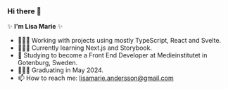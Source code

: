 ### Hi there 👋

✨ **I'm Lisa Marie** ✨ 

- 👩🏻‍💻 Working with projects using mostly TypeScript, React and Svelte.
- 👩🏻‍🏫 Currently learning Next.js and Storybook.
- 🌱 Studying to become a Front End Developer at Medieinstitutet in Gotenburg, Sweden. 
- 👩🏻‍🎓 Graduating in May 2024.
- 📫 How to reach me: lisamarie.andersson@gmail.com 
